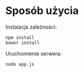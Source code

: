 # Sposób użycia

Instalacja zależności:

    npm install
    bower install

Uruchomienie serwera:

    node app.js
